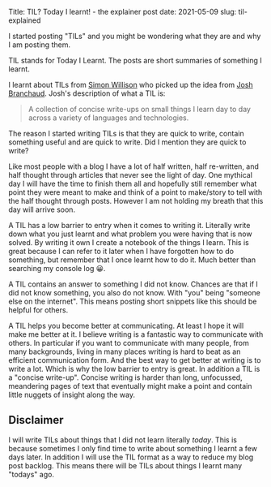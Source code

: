 Title: TIL? Today I learnt! - the explainer post
date: 2021-05-09
slug: til-explained

I started posting "TILs" and you might be wondering what they are and why I
am posting them.

TIL stands for Today I Learnt. The posts are short summaries of something
I learnt.

I learnt about TILs from [Simon Willison](https://simonwillison.net/2020/Apr/20/self-rewriting-readme/)
who picked up the idea from [Josh Branchaud](https://joshbranchaud.com/).
Josh's description of what a TIL is:

> A collection of concise write-ups on small things I learn day to day across a variety of languages and technologies.

The reason I started writing TILs is that they are quick to write, contain
something useful and are quick to write. Did I mention they are quick to write?

Like most people with a blog I have a lot of half written, half re-written,
and half thought through articles that never see the light of day. One
mythical day I will have the time to finish them all and hopefully still
remember what point they were meant to make and think of a point to make/story
to tell with the half thought through posts. However I am not holding my breath
that this day will arrive soon.

A TIL has a low barrier to entry when it comes to writing it. Literally
write down what you just learnt and what problem you were having that is now
solved. By writing it own I create a notebook of the things I learn. This
is great because I can refer to it later when I have forgotten how to do
something, but remember that I once learnt how to do it. Much better than
searching my console log 😀.

A TIL contains an answer to something I did not know. Chances are that if I
did not know something, you also do not know. With "you" being "someone else
on the internet". This means posting short snippets like this should be helpful
for others.

A TIL helps you become better at communicating. At least I hope it will make
me better at it. I believe writing is a fantastic way to communicate with others.
In particular if you want to communicate with many people, from many backgrounds,
living in many places writing is hard to beat as an efficient communication form.
And the best way to get better at writing is to write a lot. Which is why
the low barrier to entry is great. In addition a TIL is a "concise write-up".
Concise writing is harder than long, unfocussed, meandering pages of text that
eventually might make a point and contain little nuggets of insight along the
way.


## Disclaimer

I will write TILs about things that I did not learn literally _today_. This is
because sometimes I only find time to write about something I learnt a few days
later. In addition I will use the TIL format as a way to reduce my blog post
backlog. This means there will be TILs about things I learnt many "todays" ago.
